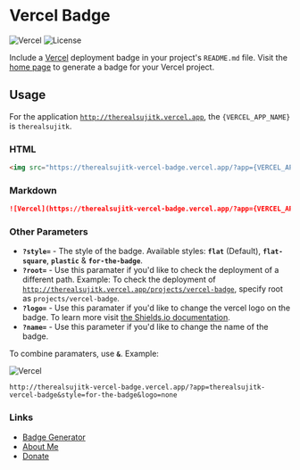 # Vercel Badge

![Vercel](http://therealsujitk-vercel-badge.vercel.app/?app=therealsujitk-vercel-badge) ![License](https://img.shields.io/badge/license-MIT-blue)

Include a [Vercel](http://vercel.com) deployment badge in your project's `README.md` file. Visit the [home page](http://therealsujitk-vercel-badge.vercel.app) to generate a badge for your Vercel project.

## Usage

For the application [`http://therealsujitk.vercel.app`](http://therealsujitk.vercel.app), the `{VERCEL_APP_NAME}` is `therealsujitk`.

### HTML

```html
<img src="https://therealsujitk-vercel-badge.vercel.app/?app={VERCEL_APP_NAME}" />
```

### Markdown

```markdown
![Vercel](https://therealsujitk-vercel-badge.vercel.app/?app={VERCEL_APP_NAME})
```

### Other Parameters

- **`?style=`** - The style of the badge. Available styles: **`flat`** (Default), **`flat-square`**, **`plastic`** & **`for-the-badge`**.
- **`?root=`** - Use this paramater if you'd like to check the deployment of a different path. Example: To check the deployment of [`http://therealsujitk.vercel.app/projects/vercel-badge`](http://therealsujitk.vercel.app/projects/vercel-badge), specify root as `projects/vercel-badge`.
- **`?logo=`** - Use this paramater if you'd like to change the vercel logo on the badge. To learn more visit [the Shields.io documentation](https://shields.io/docs/logos).
- **`?name=`** - Use this parameter if you'd like to change the name of the badge.


To combine paramaters, use **`&`**. Example:

![Vercel](http://therealsujitk-vercel-badge.vercel.app/?app=therealsujitk-vercel-badge&style=for-the-badge&logo=none)

```
http://therealsujitk-vercel-badge.vercel.app/?app=therealsujitk-vercel-badge&style=for-the-badge&logo=none
```

### Links

- [Badge Generator](https://therealsujitk-vercel-badge.vercel.app)
- [About Me](https://therealsuji.tk)
- [Donate](https://therealsuji.tk/donate)

